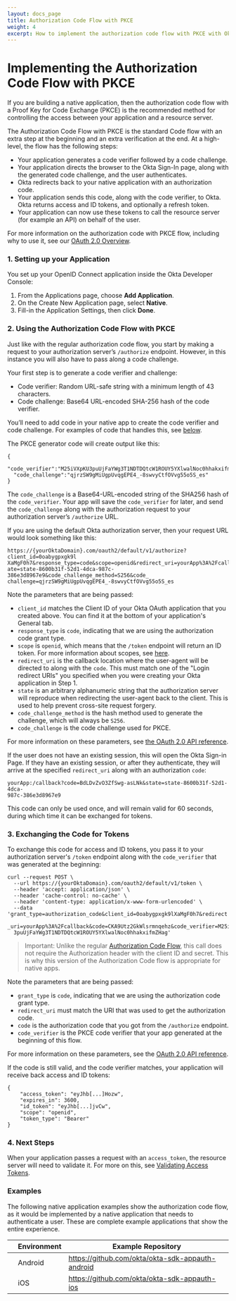 ```yaml
---
layout: docs_page
title: Authorization Code Flow with PKCE
weight: 4
excerpt: How to implement the authorization code flow with PKCE with Okta
---
```


# Implementing the Authorization Code Flow with PKCE

If you are building a native application, then the authorization code flow with a Proof Key for Code Exchange (PKCE) is the recommended method for controlling the access between your application and a resource server.

The Authorization Code Flow with PKCE is the standard Code flow with an extra step at the beginning and an extra verification at the end. At a high-level, the flow has the following steps:

- Your application generates a code verifier followed by a code challenge.
- Your application directs the browser to the Okta Sign-In page, along with the generated code challenge, and the user authenticates.
- Okta redirects back to your native application with an authorization code.
- Your application sends this code, along with the code verifier, to Okta. Okta returns access and ID tokens, and optionally a refresh token.
- Your application can now use these tokens to call the resource server (for example an API) on behalf of the user.

For more information on the authorization code with PKCE flow, including why to use it, see our [OAuth 2.0 Overview](/authentication-guide/auth-overview/#authorization-code-with-pkce).

### 1. Setting up your Application

You set up your OpenID Connect application inside the Okta Developer Console:

1. From the Applications page, choose **Add Application**.
2. On the Create New Application page, select **Native**.
3. Fill-in the Application Settings, then click **Done**.

### 2. Using the Authorization Code Flow with PKCE

Just like with the regular authorization code flow, you start by making a request to your authorization server’s `/authorize` endpoint. However, in this instance you will also have to pass along a code challenge.

Your first step is to generate a code verifier and challenge:
* Code verifier: Random URL-safe string with a minimum length of 43 characters.
* Code challenge: Base64 URL-encoded SHA-256 hash of the code verifier.

You’ll need to add code in your native app to create the code verifier and code challenge. For examples of code that handles this, see [below](#examples).

The PKCE generator code will create output like this:

```
{
  "code_verifier":"M25iVXpKU3puUjFaYWg3T1NDTDQtcW1ROUY5YXlwalNoc0hhakxifmZHag",
  "code_challenge":"qjrzSW9gMiUgpUvqgEPE4_-8swvyCtfOVvg55o5S_es"
}
```

The `code_challenge` is a Base64-URL-encoded string of the SHA256 hash of the `code_verifier`. Your app will save the `code_verifier` for later, and send the `code_challenge` along with the authorization request to your authorization server’s `/authorize` URL.

If you are using the default Okta authorization server, then your request URL would look something like this:

```
https://{yourOktaDomain}.com/oauth2/default/v1/authorize?client_id=0oabygpxgk9l
XaMgF0h7&response_type=code&scope=openid&redirect_uri=yourApp%3A%2Fcallback&st
ate=state-8600b31f-52d1-4dca-987c-386e3d8967e9&code_challenge_method=S256&code_
challenge=qjrzSW9gMiUgpUvqgEPE4_-8swvyCtfOVvg55o5S_es
```

Note the parameters that are being passed:

- `client_id` matches the Client ID of your Okta OAuth application that you created above. You can find it at the bottom of your application's General tab.
- `response_type` is `code`, indicating that we are using the authorization code grant type.
- `scope` is `openid`, which means that the `/token` endpoint will return an ID token. For more information about scopes, see [here](/standards/OIDC/index.html#scopes).
- `redirect_uri` is the callback location where the user-agent will be directed to along with the `code`. This must match one of the "Login redirect URIs" you specified when you were creating your Okta application in Step 1.
- `state` is an arbitrary alphanumeric string that the authorization server will reproduce when redirecting the user-agent back to the client. This is used to help prevent cross-site request forgery.
- `code_challenge_method` is the hash method used to generate the challenge, which will always be `S256`.
- `code_challenge` is the code challenge used for PKCE.

For more information on these parameters, see [the OAuth 2.0 API reference](/docs/api/resources/oauth2.html#obtain-an-authorization-grant-from-a-user).

If the user does not have an existing session, this will open the Okta Sign-in Page. If they have an existing session, or after they authenticate, they will arrive at the specified `redirect_uri` along with an authorization `code`:

```
yourApp:/callback?code=BdLDvZvO3ZfSwg-asLNk&state=state-8600b31f-52d1-4dca-
987c-386e3d8967e9
```

This code can only be used once, and will remain valid for 60 seconds, during which time it can be exchanged for tokens.

### 3. Exchanging the Code for Tokens

To exchange this code for access and ID tokens, you pass it to your authorization server's `/token` endpoint along with the `code_verifier` that was generated at the beginning:

```
curl --request POST \
  --url https://{yourOktaDomain}.com/oauth2/default/v1/token \
  --header 'accept: application/json' \
  --header 'cache-control: no-cache' \
  --header 'content-type: application/x-www-form-urlencoded' \
  --data 'grant_type=authorization_code&client_id=0oabygpxgk9lXaMgF0h7&redirect
  _uri=yourApp%3A%2Fcallback&code=CKA9Utz2GkWlsrmnqehz&code_verifier=M25iVXpKU
  3puUjFaYWg3T1NDTDQtcW1ROUY5YXlwalNoc0hhakxifmZHag'
```

> Important: Unlike the regular [Authorization Code Flow](auth-code), this call does not require the Authorization header with the client ID and secret. This is why this version of the Authorization Code flow is appropriate for native apps.

Note the parameters that are being passed:

- `grant_type` is `code`, indicating that we are using the authorization code grant type.
- `redirect_uri` must match the URI that was used to get the authorization code.
- `code` is the authorization code that you got from the `/authorize` endpoint.
- `code_verifier` is the PKCE code verifier that your app generated at the beginning of this flow.

For more information on these parameters, see the [OAuth 2.0 API reference](/docs/api/resources/oauth2.html#request-a-token).

If the code is still valid, and the code verifier matches, your application will receive back access and ID tokens:

```
{
    "access_token": "eyJhb[...]Hozw",
    "expires_in": 3600,
    "id_token": "eyJhb[...]jvCw",
    "scope": "openid",
    "token_type": "Bearer"
}
```

### 4. Next Steps

When your application passes a request with an `access_token`, the resource server will need to validate it. For more on this, see [Validating Access Tokens](/authentication-guide/tokens/validating-access-tokens).

### Examples

The following native application examples show the authorization code flow, as it would be implemented by a native application that needs to authenticate a user.  These are complete example applications that show the entire experience.

|                                      | Environment | Example Repository                                 |
|:------------------------------------:| ----------- | -------------------------------------------------- |
| <i class="icon code-android-32"></i> | Android     | <https://github.com/okta/okta-sdk-appauth-android> |
| <i class="icon code-ios-32"></i>     | iOS         | <https://github.com/okta/okta-sdk-appauth-ios>     |
